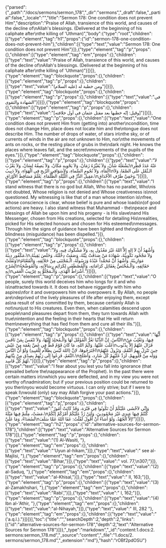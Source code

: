 {"parsed":{"_path":"/docs/sermons/sermon_178","_dir":"sermons","_draft":false,"_partial":false,"_locale":"","title":"Sermon 178:  One condition does not prevent Him","description":"Praise of Allah, transience of this world, and causes of the decline of\nAllah's blessings. (Delivered at the beginning of his caliphate after\nthe killing of 'Uthman)","body":{"type":"root","children":[{"type":"element","tag":"h1","props":{"id":"sermon-178-one-condition-does-not-prevent-him"},"children":[{"type":"text","value":"Sermon 178:  One condition does not prevent Him"}]},{"type":"element","tag":"p","props":{},"children":[{"type":"element","tag":"em","props":{},"children":[{"type":"text","value":"Praise of Allah, transience of this world, and causes of the decline of\nAllah's blessings. (Delivered at the beginning of his caliphate after\nthe killing of 'Uthman)"}]}]},{"type":"element","tag":"blockquote","props":{},"children":[{"type":"element","tag":"p","props":{},"children":[{"type":"text","value":"ومن خطبة له (عليه السلام)"}]}]},{"type":"element","tag":"blockquote","props":{},"children":[{"type":"element","tag":"p","props":{},"children":[{"type":"text","value":"في الشهادة والتقوى"}]}]},{"type":"element","tag":"blockquote","props":{},"children":[{"type":"element","tag":"p","props":{},"children":[{"type":"text","value":"[وقيل: إنّه خطبها بعد مقتل عثمان في أول خلافته]"}]}]},{"type":"element","tag":"p","props":{},"children":[{"type":"text","value":"One condition does not prevent Him from (getting into) another\ncondition, time does not change Him, place does not locate him and the\ntongue does not describe Him. The number of drops of water, of stars in\nthe sky, or of currents of winds in the air are not unknown to Him, nor\nthe movements of ants on rocks, or the resting place of grubs in the\ndark night. He knows the places where leaves fall, and the secret\nmovements of the pupils of the eyes."}]},{"type":"element","tag":"blockquote","props":{},"children":[{"type":"element","tag":"p","props":{},"children":[{"type":"text","value":"لاَ يَشْغَلُهُ شَأْنٌ، وَلاَ يُغَيِّرُهُ زَمَانٌ، وَلاَ يَحْوِيهِ مَكَانٌ، وَلاَ يَصِفُهُ لِسَانٌ، وَلاَ يَعْزُبُ\nعَنْهُ عَدَدُ قَطْرِ الْمَاءِ، وَلاَ نُجُومِ السَّماءِ، وَلاَسَوَافِي الرِّيحِ فِي الْهَوَاءِ، وَلاَ دَبِيبُ\nالـنَّمْلِ عَلَى الصَّفَا، وَلاَ مَقِيلُ الذَّرِّ فِي اللَّيْلَةِ الظَّلْمَاءِ. يَعْلَمُ مَسَاقِطَ الاْوْرَاقِ،\nوَخَفِيَّ طَرْفِ الاْحْدَاقِ."}]}]},{"type":"element","tag":"p","props":{},"children":[{"type":"text","value":"I stand witness that there is no god but Allah, Who has no parallel, Who\nis not doubted, Whose religion is not denied and Whose creativeness is\nnot questioned. My witnessing is like that of a man whose intention is\nfree, whose conscience is clear, whose belief is pure and whose loads\n(of good actions) are heavy. I also stand witness that Muhammad - the\npeace and blessings of Allah be upon him and his progeny - is His slave\nand His Messenger, chosen from His creations, selected for detailing His\nrealities, picked for His selected honours and chosen for His esteemed\nmessages. Through him the signs of guidance have been lighted and the\ngloom of blindness (misguidance) has been dispelled."}]},{"type":"element","tag":"blockquote","props":{},"children":[{"type":"element","tag":"p","props":{},"children":[{"type":"text","value":"وَأَشْهَدُ أَنْ لاَ إلهِ إِلاَّ اللهُ غَيْرَ مَعْدُول بِهِ، وَلاَ مَشْكُوك فِيهِ، وَلاَ مَكْفُور دِينُهُ،\nوَلاَ مَجْحُود تَكْوِينُهُ، شَهَادَةَ مَنْ صَدَقَتْ نِيَّتُهُ، وَصَفَتْ دِخْلَتُهُ، وَخَلَصَ يَقِينُهُ، وَثَقُلَتْ\nمَوَازِينُهُ. وَأَشْهَدُ أَنَّ مُحَمَّداً عَبْدُهُ وَرَسُولُهُ، الْـمُجْتَبَى مِنْ خَلاَئِقِهِ، وَالْمُعْتَامُ لِشَرْحِ\nحَقَائِقِهِ، وَالْـمُخْتَصُّ بِعَقَائِلِ كَرَامَاتِهِ، وَالْمُصْطَفَى لِكَرَائِمِ رِسَالاَتِهِ، وَالْمُوَضَّحَةُ بِهِ\nأَشْرَاطُ الْهُدَى، وَالْـمَجْلُوُّ بِهِ غِرْبِيبُ الْعَمَى."}]}]},{"type":"element","tag":"p","props":{},"children":[{"type":"text","value":"O people, surely this world deceives him who longs for it and who is\nattracted towards it. It does not behave niggardly with him who aspires\nfor it and overpowers him who overpowers it. By Allah, no people are\ndeprived of the lively pleasures of life after enjoying them, except as\na result of sins committed by them, because certainly Allah is not\nunjust to His creatures. Even then, when calamities descend upon people\nand pleasures depart from them, they turn towards Allah with true\nintention and the feeling in their hearts that He will return them\neverything that has fled from them and cure all their ills."}]},{"type":"element","tag":"blockquote","props":{},"children":[{"type":"element","tag":"p","props":{},"children":[{"type":"text","value":"أَيُّهَا النَّاسُ، إنَّ الدُّنْيَا تَغُرُّ الْمُؤَمِّلَ لَهَا وَالْـمُخلِدَ إِلَيْهَا، وَلاَ تَنْفَسُ بِمَنْ نَافَسَ\nفِيهَا، وَتَغْلِبُ مَنْ غَلَبَ عَلَيْهَا. وَايْمُ اللهِ، مَا كَانَ قَوْمٌ قَطُّ فِي غَضِّ نِعْمَة مِنْ عَيْش\nفَزَالَ عَنْهُمْ إِلاَّ بِذُنُوب اجْتَرَحُوهَا، لاِنَّ (اللهَ لَيْسَ بِظَلاَّم لِلْعَبِيدِ) وَلَوْ أَنَّ النَّاسَ\nحِينَ تَنْزِلُ بِهِمُ النِّقَمُ، وَتَزُولُ عَنْهُمُ النِّعَمُ، فَزِعُوا إِلَى رَبِّهِمْ بِصِدْق مِنْ نِيَّاتِهمْ،\nوَوَلَه مِنْ قُلُوبِهمْ، لَرَدَّ عَلَيْهِمْ كُلَّ شَارِد، وَأَصْلَحَ لَهُمْ كُلَّ فَاسِد،"}]}]},{"type":"element","tag":"p","props":{},"children":[{"type":"text","value":"I fear about you lest you fall into ignorance (that prevailed before the\nappearance of the Prophet). In the past there were certain matters in\nwhich you were deflected, and in my view you were not worthy of\nadmiration; but if your previous position could be returned to you then\nyou would become virtuous. I can only strive; but if I were to speak I\nwould (only) say may Allah forgive your past actions."}]},{"type":"element","tag":"blockquote","props":{},"children":[{"type":"element","tag":"p","props":{},"children":[{"type":"text","value":"وَإنِّي لاَخْشَى عَلَيْكُمْ أَنْ تَكُونُوا فِي فَتْرَة، وَقَدْ كَانَتْ أُمُورٌ مَضَتْ، مِلْتمْ فِيهَا مَيْلَةً،\nكُنْتُمْ فِيهَا عِندِي غَيْرَ مَحْمُودِينَ، وَلَئِنْ رُدَّ عَلَيْكُمْ أَمْرُكُمْ إنَّكُمْ لَسُعَدَاءُ، وَمَا عَلَيَّ\nإلاَّ الْجُهْدُ، وَلَوْ أَشاءُ أَنْ أَقُولَ لَقُلْتُ: عَفَا اللهُ عَمَّا سَلَفَ!"}]}]},{"type":"element","tag":"h2","props":{"id":"alternative-sources-for-sermon-178"},"children":[{"type":"text","value":"Alternative Sources for Sermon 178"}]},{"type":"element","tag":"p","props":{},"children":[{"type":"text","value":"(1) Al-Wasiti, "},{"type":"element","tag":"em","props":{},"children":[{"type":"text","value":"'Uyun al-hikam,"}]},{"type":"text","value":" see al-Majlisi, "},{"type":"element","tag":"em","props":{},"children":[{"type":"text","value":"Bihar,"}]},{"type":"text","value":" vol. 77,\n307;"}]},{"type":"element","tag":"p","props":{},"children":[{"type":"text","value":"(2) al-Saduq, "},{"type":"element","tag":"em","props":{},"children":[{"type":"text","value":"al-Khisal,"}]},{"type":"text","value":" II, 163;"}]},{"type":"element","tag":"p","props":{},"children":[{"type":"text","value":"(3) al-Zamakhshari, "},{"type":"element","tag":"em","props":{},"children":[{"type":"text","value":"Rabi',"}]},{"type":"text","value":" I, 162;"}]},{"type":"element","tag":"p","props":{},"children":[{"type":"text","value":"(4) Ibn al-'Athir, "},{"type":"element","tag":"em","props":{},"children":[{"type":"text","value":"al-Nihayah,"}]},{"type":"text","value":" III, 282 "},{"type":"element","tag":"em","props":{},"children":[{"type":"text","value":"('a.q.l.)."}]}]}],"toc":{"title":"","searchDepth":2,"depth":2,"links":[{"id":"alternative-sources-for-sermon-178","depth":2,"text":"Alternative Sources for Sermon 178"}]}},"_type":"markdown","_id":"content:1.docs:2. sermons:sermon_178.md","_source":"content","_file":"1.docs/2. sermons/sermon_178.md","_extension":"md"},"hash":"rOBf2pdOSU"}